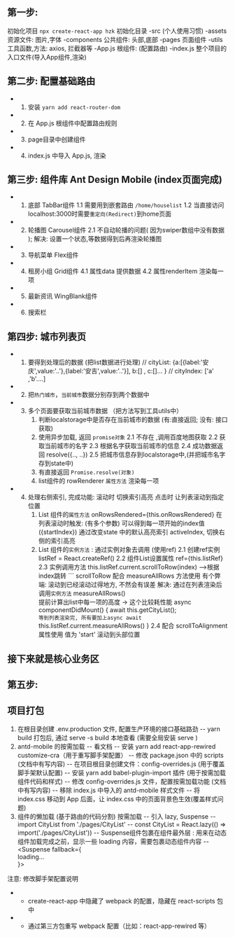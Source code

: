 ## 第一步:
  初始化项目  `npx create-react-app hzk`
  初始化目录  -src       (个人使用习惯)
              -assets       资源文件: 图片,字体
              -components   公共组件: 头部,底部
              -pages        页面组件
              -utils        工具函数,方法: axios, 拦截器等
              -App.js       根组件: (配置路由)
              -index.js     整个项目的入口文件(导入App组件,渲染)

## 第二步: 配置基础路由
  - 1. 安装 `yarn add react-router-dom`
  - 2. 在 App.js 根组件中配置路由规则
  - 3. page目录中创建组件
  - 4. index.js 中导入 App.js, 渲染

## 第三步: 组件库 Ant Design Mobile (index页面完成)
  - 1. 底部 TabBar组件
      1.1 需要用到嵌套路由 `/home/houselist`
      1.2 当直接访问localhost:3000时需要`重定向(Redirect)`到home页面
  - 2. 轮播图 Carousel组件
      2.1 不自动轮播的问题( 因为swiper数组中没有数据 ); 解决: 设置一个状态,等数据得到后再渲染轮播图
  - 3. 导航菜单 Flex组件
  - 4. 租房小组 Grid组件 
      4.1 属性data 提供数据
      4.2 属性renderItem 渲染每一项
  - 5. 最新资讯 WingBlank组件
  - 6. 搜索栏 

## 第四步: 城市列表页
   - 1. 要得到处理后的数据 (把list数据进行处理)
        // cityList: {a:[{label:'安庆',value:'..'},{label:'安吉',value:'..'}], b:[] , c:[]... }
        // cityIndex: ['a' ,'b'....]
   - 2. 把`热门城市`，`当前城市`数据分别存到两个数据中
   - 3. 多个页面要获取当前城市数据 （把方法写到工具utils中）
        1. 判断localstorage中是否存在当前城市的数据 (有:直接返回; 没有: 接口获取)
        2. 使用异步加载, 返回 `promise对象`
        2.1 不存在 ,调用百度地图获取
        2.2 获取当前城市的名字
        2.3 根据名字获取当前城市的信息
        2.4 成功数据返回 resolve({.., ..})
        2.5 把城市信息存到localstorage中,(并把城市名字存到state中)
        3. 有直接返回 `Promise.resolve(对象)`
        4. list组件的 rowRenderer `属性方法` 渲染每一项 
   - 4. 处理右侧索引, 完成功能:  滚动时 切换索引高亮
                               点击时 让列表滚动到指定位置
        1. List 组件的`属性方法` onRowsRendered={this.onRowsRendered} 
            在列表滚动时触发: (有多个参数) 可以得到每一项开始的index值 ({startIndex})
            通过改变state 中的默认高亮索引 activeIndex, 切换右侧的索引高亮
        2. List 组件的`实例方法` : 通过实例对象去调用 (使用ref)
            2.1 创建ref实例        listRef = React.createRef()
            2.2 组件List设置属性   ref={this.listRef}
            2.3 实例调用方法       this.listRef.current.scrollToRow(index)  -->根据index跳转
                ``` scrollToRow  配合 measureAllRows 方法使用
                    有个弊端: 滚动到已经滚动过得地方, 不然会有误差
                    解决: 通过在列表渲染后调用`实例方法` measureAllRows()   
                          提前计算出list中每一项的高度 -> 这个比较耗性能
                            async componentDidMount() {
                                await this.getCityList();  
                                ` 等到列表渲染完, 所有要加上async await `
                                this.listRef.current.measureAllRows()
                            }
            2.4 配合 scrollToAlignment 属性使用 值为 'start' 滚动到头部位置

## 接下来就是核心业务区

## 第五步: 


## 项目打包
1. 在根目录创建 .env.production 文件, 配置生产环境的接口基础路劲
    -- yarn build 打包后, 通过 serve -s build 本地查看 (需要全局安装 serve )
2. antd-mobile 的按需加载
    -- 看文档
    -- 安装 yarn add react-app-rewired customize-cra（用于重写脚手架配置）
    -- 修改 package.json 中的 scripts (文档中有写内容)
    -- 在项目根目录创建文件：config-overrides.js (用于覆盖脚手架默认配置)
    -- 安装 yarn add babel-plugin-import 插件 (用于按需加载组件代码和样式)
    -- 修改 config-overrides.js 文件，配置按需加载功能 (文档中有写内容)
    -- 移除 index.js 中导入的 antd-mobile 样式文件
    -- 将 index.css 移动到 App 后面，让 index.css 中的页面背景色生效(覆盖样式问题)
3. 组件的懒加载 (基于路由的代码分割) 按需加载
    -- 引入 lazy,  Suspense
    -- import CityList from './pages/CityList'
    -- const CityList = React.lazy(() => import('./pages/CityList'))
    -- Suspense组件包裹在组件最外层 : 用来在动态组件加载完成之前，显示一些 loading 内容，需要包裹动态组件内容
    -- <Suspense fallback={<div>loading...</div>}>

注意: 修改脚手架配置说明
* - create-react-app 中隐藏了 webpack 的配置，隐藏在 react-scripts 包中
* - 通过第三方包重写 webpack 配置（比如：react-app-rewired 等）
  